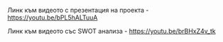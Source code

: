 Линк към видеото с презентация на проекта - https://youtu.be/bPL5hALTuuA

Линк към видеото със SWOT анализа - https://youtu.be/brBHxZ4v_tk

